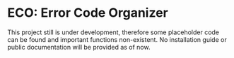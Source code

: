 # ECO: Error Code Organizer
This project still is under development, therefore some placeholder code can be found and important functions non-existent.
No installation guide or public documentation will be provided as of now.
